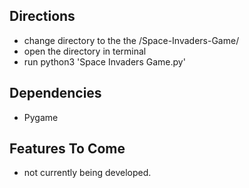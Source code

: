 ## Directions
- change directory to the the /Space-Invaders-Game/
- open the directory in terminal
- run python3 'Space Invaders Game.py'

## Dependencies
- Pygame

## Features To Come
- not currently being developed.
